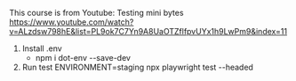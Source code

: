 This course is from Youtube: Testing mini bytes
https://www.youtube.com/watch?v=ALzdsw798hE&list=PL9ok7C7Yn9A8UaOTZflfpvUYx1h9LwPm9&index=11

1. Install .env
   - npm i dot-env --save-dev
2. Run test
   ENVIRONMENT=staging npx playwright test --headed
